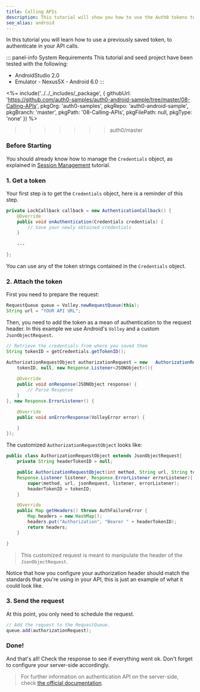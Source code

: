 ```yaml
---
title: Calling APIs
description: This tutorial will show you how to use the Auth0 tokens to make authenticated API calls.
seo_alias: android
---
```


In this tutorial you will learn how to use a previously saved token, to authenticate in your API calls.

::: panel-info System Requirements
This tutorial and seed project have been tested with the following:

* AndroidStudio 2.0
* Emulator - Nexus5X - Android 6.0 
:::

<%= include('../../_includes/_package', {
  githubUrl: 'https://github.com/auth0-samples/auth0-android-sample/tree/master/08-Calling-APIs',
  pkgOrg: 'auth0-samples',
  pkgRepo: 'auth0-android-sample',
  pkgBranch: 'master',
  pkgPath: '08-Calling-APIs',
  pkgFilePath: null,
  pkgType: 'none'
}) %>

>>>>>>> auth0/master

### Before Starting

You should already know how to manage the `Credentials` object, as explained in [Session Management](03-session-handling.md) tutorial.

### 1. Get a token

Your first step is to get the `Credentials` object, here is a reminder of this step.

```java
private LockCallback callback = new AuthenticationCallback() {
	@Override
	public void onAuthentication(Credentials credentials) {
		// Save your newly obtained credentials
	}

	...
            
};
```
You can use any of the token strings contained in the `Credentials` object.

### 2. Attach the token

First you need to prepare the request:

```java
RequestQueue queue = Volley.newRequestQueue(this);
String url = "YOUR API URL";
```

Then, you need to add the token as a mean of authentication to the request header. In this example we use Android's `Volley` and a custom `JsonObjectRequest`.
   
```java     
// Retrieve the credentials from where you saved them
String tokenID = getCredentials.getTokenID();

AuthorizationRequestObject authorizationRequest = new 	AuthorizationRequestObject(Request.Method.GET,url, 
	tokenID, null, new Response.Listener<JSONObject>(){
	
	@Override
	public void onResponse(JSONObject response) {
		// Parse Response
	}
}, new Response.ErrorListener() {

	@Override
	public void onErrorResponse(VolleyError error) {

	}
});
```

The customized `AuthorizationRequestObject` looks like:

```java
public class AuthorizationRequestObject extends JsonObjectRequest{
	private String headerTokenID = null;

	public AuthorizationRequestObject(int method, String url, String tokenID, JSONObject jsonRequest, 
	Response.Listener listener, Response.ErrorListener errorListener){
		super(method, url, jsonRequest, listener, errorListener);
		headerTokenID = tokenID;
	}

	@Override
	public Map getHeaders() throws AuthFailureError {
		Map headers = new HashMap();
		headers.put("Authorization", "Bearer " + headerTokenID);
		return headers;
	}

}
```
	
> This customized request is meant to manipulate the header of the `JsonObjectRequest`.	
	
Notice that how you configure your authorization header should match the standards that you're using in your API, this is just an example of what it could look like.
	
       
### 3. Send the request

At this point, you only need to schedule the request.

```java
// Add the request to the RequestQueue.
queue.add(authorizationRequest);        
```

### Done!

And that's all! Check the response to see if everything went ok.
Don't forget to configure your server-side accordingly.

> For further information on authentication API on the server-side, check [the official documentation](https://auth0.com/docs/api/authentication).

